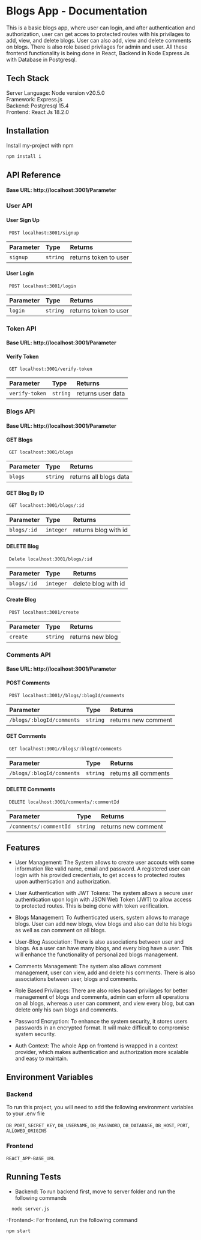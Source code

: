 
# Blogs App - Documentation

This is a basic blogs app, where user can login, and after authentication and authorization, user can get acces to protected routes with his privilages to add, view, and delete blogs. User can also add, view and delete comments on blogs. There is also role based privilages for admin and user. All these frontend functionality is being done in React, Backend in Node Express Js with Database in Postgresql.

## Tech Stack
Server Language: Node version v20.5.0                               
Framework: Express.js  
Backend: Postgresql 15.4  
Frontend: React Js 18.2.0
## Installation

Install my-project with npm

```bash
npm install i
```

## API Reference
#### Base URL: http://localhost:3001/Parameter
###  User API
#### User Sign Up

```http
 POST localhost:3001/signup
```

| Parameter | Type     | Returns                |
| :-------- | :------- | :------------------------- |
| `signup` | `string` |  returns token to user |

#### User Login

```http
 POST localhost:3001/login
```

| Parameter | Type     | Returns                       |
| :-------- | :------- | :-------------------------------- |
| `login`      | `string` |  returns token to user |

### Token API
#### Base URL: http://localhost:3001/Parameter
#### Verify Token

```http
 GET localhost:3001/verify-token
```

| Parameter | Type     | Returns                       |
| :-------- | :------- | :-------------------------------- |
| `verify-token`      | `string` |  returns user data |

### Blogs API
#### Base URL: http://localhost:3001/Parameter
#### GET Blogs

```http
 GET localhost:3001/blogs
```

| Parameter | Type     | Returns                       |
| :-------- | :------- | :-------------------------------- |
| `blogs`      | `string` | returns all blogs data|

#### GET Blog By ID
```http
 GET localhost:3001/blogs/:id
```

| Parameter | Type     | Returns                      |
| :-------- | :------- | :-------------------------------- |
| `blogs/:id`      | `integer` | returns blog with id |

#### DELETE Blog

```http
 Delete localhost:3001/blogs/:id
```

| Parameter | Type     | Returns                       |
| :-------- | :------- | :-------------------------------- |
| `blogs/:id`      | `integer` | delete blog with id |

#### Create Blog

```http
 POST localhost:3001/create
```

| Parameter | Type     | Returns                      |
| :-------- | :------- | :-------------------------------- |
| `create`      | `string` | returns new blog |


### Comments API
#### Base URL: http://localhost:3001/Parameter
#### POST Comments

```http
 POST localhost:3001//blogs/:blogId/comments
```

| Parameter | Type     | Returns                       |
| :-------- | :------- | :-------------------------------- |
| `/blogs/:blogId/comments`      | `string` | returns new comment |

#### GET Comments

```http
 GET localhost:3001//blogs/:blogId/comments
```

| Parameter | Type     | Returns                       |
| :-------- | :------- | :-------------------------------- |
| `/blogs/:blogId/comments`      | `string` |  returns all comments |

#### DELETE Comments

```http
 DELETE localhost:3001/comments/:commentId
```

| Parameter | Type     | Returns                       |
| :-------- | :------- | :-------------------------------- |
| `/comments/:commentId`      | `string` |  returns new comment |

## Features
- User Management: The System allows to create user accouts with some information like valid name, email and password. A registered user can login with his provided credentials, to get access to protected routes upon authentication and authorization.

- User Authentication with JWT Tokens: The system allows a secure user authentication upon login with JSON Web Token (JWT) to allow access to protected routes. This is being done with token verification.

- Blogs Management: To Authenticated users, system allows to manage blogs. User can add new blogs, view blogs and also can delte his blogs as well as can comment on all blogs.

- User-Blog Association: There is also associations between user and blogs. As a user can have many blogs, and every blog have a user. This will enhance the functionality of personalized blogs management.

- Comments Management: The system also allows comment management, user can view, add and delete his comments. There is also associations between user, blogs and comments.

- Role Based Privilages: There are also roles based privilages for better management of blogs and comments, admin can erform all operations on all blogs, whereas a user can comment, and view every blog, but can delete only his own blogs and comments.

- Password Encryption: To enhance the system security, it stores users passwords in an encrypted format. It will make difficult to compromise system security.

- Auth Context: The whole App on frontend is wrapped in a context provider, which makes authentication and authorization more scalable and easy to maintain.








## Environment Variables
### Backend

To run this project, you will need to add the following environment variables to your .env file

`DB_PORT`, `SECRET_KEY`, `DB_USERNAME`, `DB_PASSWORD`, `DB_DATABASE`, `DB_HOST`, `PORT`, `ALLOWED_ORIGINS`

### Frontend
`REACT_APP-BASE_URL`
## Running Tests

- Backend: To run backend first, move to server folder and run the following commands
```bash
  node server.js
```
-Frontend-: For frontend, run the following command
``` bash  
npm start
```


